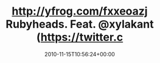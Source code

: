 ---
retweeted: false
source: <a href="https://about.twitter.com/products/tweetdeck" rel="nofollow">TweetDeck</a>
entities:
  hashtags: []
  symbols: []
  user_mentions:
  - name: Felix Gilcher
    screen_name: Xylakant
    indices:
    - '43'
    - '52'
    id_str: '40266143'
    id: '40266143'
  - name: Florian Gilcher (@skade@hachyderm.io)
    screen_name: Argorak
    indices:
    - '55'
    - '63'
    id_str: '27227212'
    id: '27227212'
  urls: []
display_text_range:
- '0'
- '63'
favorite_count: '0'
id_str: '4125559252590593'
truncated: false
retweet_count: '0'
id: '4125559252590593'
created_at: Mon Nov 15 10:56:24 +0000 2010
favorited: false
full_text: http://yfrog.com/fxxeoazj Rubyheads. Feat. [@xylakant](https://twitter.com/xylakant)
  & [@argorak](https://twitter.com/argorak)
lang: en
tags:
- pesos/twitter
date: '2010-11-15T10:56:24+00:00'
src: https://twitter.com/bascht/status/4125559252590593
original_url: https://twitter.com/bascht/status/4125559252590593
type: twitter_tweet
text: http://yfrog.com/fxxeoazj Rubyheads. Feat. [@xylakant](https://twitter.com/xylakant)
  & [@argorak](https://twitter.com/argorak)
title: http://yfrog.com/fxxeoazj Rubyheads. Feat. @xylakant (https://twitter.c

---